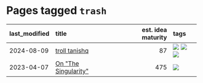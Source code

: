 # Pages tagged `trash`

|last_modified|title|est. idea maturity|tags
|:---|:---|---:|:---|
|2024-08-09|[troll tanishq](../troll_tanishq.md)|87|[![](https://img.shields.io/badge/tag-completed-4072a1)](../tags/completed.md) [![](https://img.shields.io/badge/tag-eleuther-5e378d)](../tags/eleuther.md) [![](https://img.shields.io/badge/tag-trash-394ee4)](../tags/trash.md)|
|2023-04-07|[On "The Singularity"](../alternative-perspective-on-the-singularity.md)|475|[![](https://img.shields.io/badge/tag-trash-394ee4)](../tags/trash.md)|